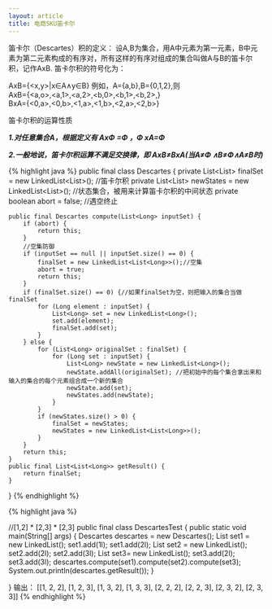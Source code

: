 ```yaml
---
layout: article
title: 电商SKU笛卡尔
---
```


笛卡尔（Descartes）积的定义：
设A,B为集合，用A中元素为第一元素，B中元素为第二元素构成的有序对，所有这样的有序对组成的集合叫做A与B的笛卡尔积，记作AxB.
笛卡尔积的符号化为：

AxB={<x,y>|x∈A∧y∈B}
例如，A={a,b},B={0,1,2},则  
AxB={<a,o>,<a,1>,<a,2>,<b,0>,<b,1>,<b,2>,}  
BxA={<0,a>,<0,b>,<1,a>,<1,b>,<2,a>,<2,b>}  

笛卡尔积的运算性质

***1.对任意集合A，根据定义有 AxΦ =Φ ，Φ xA=Φ***

***2.一般地说，笛卡尔积运算不满足交换律，即 AxB≠BxA(当A≠Φ ∧B≠Φ∧A≠B时)***


{% highlight java %}
public final class Descartes {
    private List<List<Long>> finalSet = new LinkedList<List<Long>>(); //笛卡尔积
    private List<List<Long>> newStates = new LinkedList<List<Long>>(); //状态集合，被用来计算笛卡尔积的中间状态
    private boolean abort = false; //遇空终止

    public final Descartes compute(List<Long> inputSet) {
        if (abort) {
            return this;
        }
        //空集防御
        if (inputSet == null || inputSet.size() == 0) {
            finalSet = new LinkedList<List<Long>>();//空集
            abort = true;
            return this;
        }
        if (finalSet.size() == 0) {//如果finalSet为空，则把输入的集合当做finalSet
            for (Long element : inputSet) {
                List<Long> set = new LinkedList<Long>();
                set.add(element);
                finalSet.add(set);
            }
        } else {
            for (List<Long> originalSet : finalSet) {
                for (Long set : inputSet) {
                    List<Long> newState = new LinkedList<Long>();
                    newState.addAll(originalSet); //把初始中的每个集合拿出来和输入的集合的每个元素组合成一个新的集合
                    newState.add(set);
                    newStates.add(newState);
                }
            }
            if (newStates.size() > 0) {
                finalSet = newStates;
                newStates = new LinkedList<List<Long>>();
            }
        }
        return this;
    }
    public final List<List<Long>> getResult() {
        return finalSet;
    }
}
{% endhighlight %}


{% highlight java %}

//[1,2] * [2,3] * [2,3]
public final class DescartesTest {
    public static void main(String[] args) {
        Descartes descartes = new Descartes();
        List<Long> set1 = new LinkedList<Long>();
        set1.add(1l);
        set1.add(2l);
        List<Long> set2 = new LinkedList<Long>();
        set2.add(2l);
        set2.add(3l);
        List<Long> set3= new LinkedList<Long>();
        set3.add(2l);
        set3.add(3l);
        descartes.compute(set1).compute(set2).compute(set3);
        System.out.println(descartes.getResult());
    }

}
输出：
[[1, 2, 2], [1, 2, 3], [1, 3, 2], [1, 3, 3], [2, 2, 2], [2, 2, 3], [2, 3, 2], [2, 3, 3]]
{% endhighlight %}

